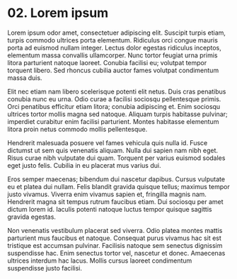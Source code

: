 # 02. Lorem ipsum

Lorem ipsum odor amet, consectetuer adipiscing elit. Suscipit turpis etiam, turpis commodo ultrices porta elementum. Ridiculus orci congue mauris porta ad euismod nullam integer. Lectus dolor egestas ridiculus inceptos, elementum massa convallis ullamcorper. Nunc tortor feugiat urna primis litora parturient natoque laoreet. Conubia facilisi eu; volutpat tempor torquent libero. Sed rhoncus cubilia auctor fames volutpat condimentum massa duis.

Elit nec etiam nam libero scelerisque potenti elit netus. Duis cras penatibus conubia nunc eu urna. Odio curae a facilisi sociosqu pellentesque primis. Orci penatibus efficitur etiam litora; conubia adipiscing et. Enim sociosqu ultrices tortor mollis magna sed natoque. Aliquam turpis habitasse pulvinar; imperdiet curabitur enim facilisi parturient. Montes habitasse elementum litora proin netus commodo mollis pellentesque.

Hendrerit malesuada posuere vel fames vehicula quis nulla id. Fusce dictumst ut sem quis venenatis aliquam. Nulla dui sapien nam nibh eget. Risus curae nibh vulputate dui quam. Torquent per varius euismod sodales eget justo felis. Cubilia in eu placerat mus varius dui.

Eros semper maecenas; bibendum dui nascetur dapibus. Cursus vulputate eu et platea dui nullam. Felis blandit gravida quisque tellus; maximus tempor justo vivamus. Viverra enim vivamus sapien et, fringilla magnis nam. Hendrerit magna sit tempus rutrum faucibus etiam. Dui sociosqu per amet dictum lorem id. Iaculis potenti natoque luctus tempor quisque sagittis gravida egestas.

Non venenatis vestibulum placerat sed viverra. Odio platea montes mattis parturient mus faucibus et natoque. Consequat purus vivamus hac sit est tristique est accumsan pulvinar. Facilisis natoque sem senectus dignissim suspendisse hac. Enim senectus tortor vel, nascetur et donec. Amaecenas ultrices interdum hac lacus. Mollis cursus laoreet condimentum suspendisse justo facilisi.
